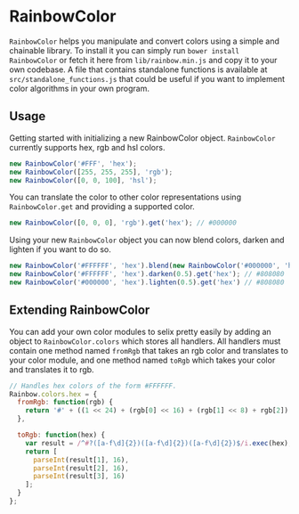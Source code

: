RainbowColor
============

`RainbowColor` helps you manipulate and convert colors using a simple and chainable library. To install it you can simply run `bower install RainbowColor` or fetch it here from `lib/rainbow.min.js` and copy it to your own codebase. A file that contains standalone functions is available at `src/standalone_functions.js` that could be useful if you want to implement color algorithms in your own program.

Usage
-----

Getting started with initializing a new RainbowColor object. `RainbowColor` currently supports hex, rgb and hsl colors.

```javascript
new RainbowColor('#FFF', 'hex');
new RainbowColor([255, 255, 255], 'rgb');
new RainbowColor([0, 0, 100], 'hsl');
```

You can translate the color to other color representations using `RainbowColor.get` and providing a supported color.

```javascript
new RainbowColor([0, 0, 0], 'rgb').get('hex'); // #000000
```

Using your new `RainbowColor` object you can now blend colors, darken and lighten if you want to do so.

```javascript
new RainbowColor('#FFFFFF', 'hex').blend(new RainbowColor('#000000', 'hex'), 0.5).get('hex'); // #808080
new RainbowColor('#FFFFFF', 'hex').darken(0.5).get('hex'); // #808080
new RainbowColor('#000000', 'hex').lighten(0.5).get('hex') // #808080
```

Extending RainbowColor
----------------------

You can add your own color modules to selix pretty easily by adding an object to `RainbowColor.colors` which stores all handlers. All handlers must contain one method named `fromRgb` that takes an rgb color and translates to your color module, and one method named `toRgb` which takes your color and translates it to rgb.

```javascript
// Handles hex colors of the form #FFFFFF.
Rainbow.colors.hex = {
  fromRgb: function(rgb) {
    return '#' + ((1 << 24) + (rgb[0] << 16) + (rgb[1] << 8) + rgb[2]).toString(16).slice(1);
  },

  toRgb: function(hex) {
    var result = /^#?([a-f\d]{2})([a-f\d]{2})([a-f\d]{2})$/i.exec(hex);
    return [
      parseInt(result[1], 16),
      parseInt(result[2], 16),
      parseInt(result[3], 16)
    ];
  }
};
```